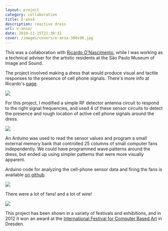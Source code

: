 ```yaml
---
layout: project
category: collaboration
title: E-ansã
description: reactive dress
url: e-ansa/
date: 2010-11-15T21:30:31
cover: /images/covers/e-ansa-300x90.jpg
---
```

This was a collaboration with [Ricardo O'Nascimento](http://www.onascimento.com/), while I was working as a technical adviser for the artistic residents at the São Paulo Museum of Image and Sound.

The project involved making a dress that would produce visual and tactile responses to the presence of cell phone signals. There's more info at Ricardo's [page](http://www.onascimento.com/#/e-ans/).

![](eansa1.jpg)

For this project, I modified a simple RF detector antenna circuit to respond to the right signal frequencies, and used 4 of these sensor circuits to detect the presence and rough location of active cell phone signals around the dress.

![](eansa_sensor.jpg)

An Arduino was used to read the sensor values and program a small external memory bank that controlled 25 columns of small computer fans independently. We could have programmed wave patterns around the dress, but ended up using simpler patterns that were more visually apparent.

Arduino code for analyzing the cell-phone sensor data and firing the fans is available [on github](https://github.com/thiagohersan/eAnsaArduino).

![](eansa_ff.jpg)

There were a lot of fans! and a lot of wire!

![](eansa0.jpg)

This project has been shown in a variety of festivals and exhibitions, and in 2012 it won an award at the [International Festival for Computer Based Art](http://t-m-a.de/cynetart/cfp-2012/preistrager?lang=en) in Dresden.
